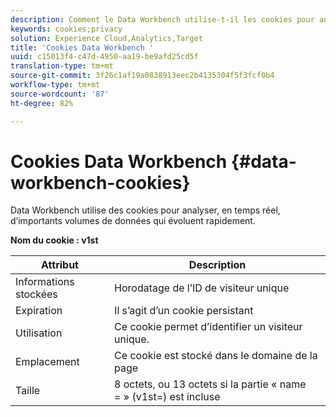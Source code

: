 ```yaml
---
description: Comment le Data Workbench utilise-t-il les cookies pour analyser en temps réel de grands volumes de données en évolution rapide.
keywords: cookies;privacy
solution: Experience Cloud,Analytics,Target
title: 'Cookies Data Workbench '
uuid: c15013f4-c47d-4950-aa19-be9afd25cd5f
translation-type: tm+mt
source-git-commit: 3f26c1af19a0838913eec2b4135304f5f3fcf0b4
workflow-type: tm+mt
source-wordcount: '87'
ht-degree: 82%

---
```



# Cookies Data Workbench {#data-workbench-cookies}

Data Workbench utilise des cookies pour analyser, en temps réel, d’importants volumes de données qui évoluent rapidement.

**Nom du cookie : v1st**

| Attribut | Description |
|---|---|
| Informations stockées | Horodatage de l’ID de visiteur unique |
| Expiration | Il s’agit d’un cookie persistant |
| Utilisation | Ce cookie permet d’identifier un visiteur unique.  |
| Emplacement | Ce cookie est stocké dans le domaine de la page |
| Taille | 8 octets, ou 13 octets si la partie « name = » (v1st=) est incluse |

